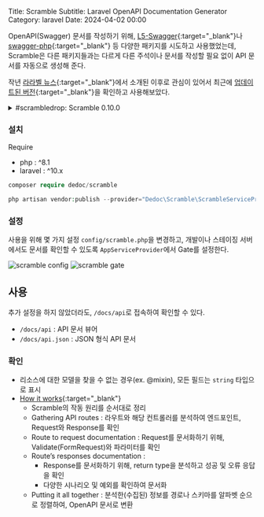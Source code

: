 Title: Scramble
Subtitle: Laravel OpenAPI Documentation Generator
Category: laravel
Date: 2024-04-02 00:00

OpenAPI(Swagger) 문서를 작성하기 위해, [L5-Swagger](https://github.com/DarkaOnLine/L5-Swagger){:target="_blank"}나
[swagger-php](https://github.com/zircote/swagger-php){:target="_blank"} 등 다양한 패키지를 시도하고 사용했었는데,
Scramble은 다른 패키지들과는 다르게 다른 주석이나 문서를 작성할 필요 없이 API 문서를 자동으로 생성해 준다.

작년 [라라벨 뉴스](https://laravel-news.com/scramble-laravel-api-docs){:target="_blank"}에서 소개된 이후로 관심이 있어서
최근에 [업데이트된 버전](https://scramble.dedoc.co/blog/scrambledrop-scramble-0100){:target="_blank"}을 확인하고 사용해보았다.

<details>
<summary>#scrambledrop: Scramble 0.10.0</summary>
<ul>
    <li>문서 URL 사용자 정의 : 문서 도메인 및 경로 커스터마이즈 가능</li>
    <li>다중 API 버전 문서 지원 : 여러 버전의 문서를 등록하고 각각 다른 경로로 제공</li>  
    <li>요청 매개변수 예시 및 기본값 설정 : 요청 매개변수에 예시 및 기본값 제공</li>
    <li>Sanctum 통합 개선 : Sanctum 쿠키 기반 API와 통합</li>
    <li>Tuple 및 Enum 지원 : 문서화에서 튜플과 enum 지원</li>
    <li>기타 개선 사항 : 204 응답 문서화, 유효성 검사 규칙 개선 등</li>
</ul>
</details>

### 설치

Require

- php : ^8.1
- laravel : ^10.x

```php
composer require dedoc/scramble

php artisan vendor:publish --provider="Dedoc\Scramble\ScrambleServiceProvider" --tag="scramble-config"
```

### 설정

사용을 위해 몇 가지 설정 `config/scramble.php`을 변경하고,
개발이나 스테이징 서버에서도 문서를 확인할 수 있도록 `AppServiceProvider`에서 Gate를 설정한다.

![scramble config]({static}/images/laravel-scramble-config.png)
![scramble gate]({static}/images/laravel-scramble-gate.png)

## 사용

추가 설정을 하지 않았더라도, `/docs/api`로 접속하여 확인할 수 있다.

- `/docs/api` : API 문서 뷰어
- `/docs/api.json` : JSON 형식 API 문서

### 확인

- 리소스에 대한 모델을 찾을 수 없는 경우(ex. @mixin), 모든 필드는 `string` 타입으로 표시
- [How it works](https://scramble.dedoc.co/developers/how-it-works){:target="_blank"}
    - Scramble의 작동 원리를 순서대로 정리
    - Gathering API routes : 라우트와 해당 컨트롤러를 분석하여 엔드포인트, Request와 Response를 확인
    - Route to request documentation : Request를 문서화하기 위해, Validate(FormRequest)와 파라미터를 확인
    - Route’s responses documentation : 
        - Response를 문서화하기 위해, return type을 분석하고 성공 및 오류 응답을 확인
        - 다양한 시나리오 및 예외를 확인하여 문서화
    - Putting it all together : 분석한(수집된) 정보를 경로나 스키마를 알파벳 순으로 정렬하여, OpenAPI 문서로 변환 
